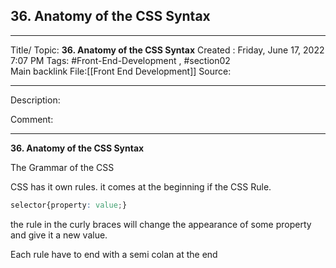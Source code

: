 ## 36. Anatomy of the CSS Syntax

---

Title/ Topic: __36. Anatomy of the CSS Syntax__
Created : Friday, June 17, 2022 7:07 PM
Tags: #Front-End-Development , #section02  
Main backlink File:[[Front End Development]]
Source: 

---
Description: 

Comment: 

---

__36. Anatomy of the CSS Syntax__


The Grammar of the CSS

CSS has it own rules. 
it comes at the beginning if the CSS Rule.
```CSS
selector{property: value;}
```

the rule in the curly braces will change the appearance of some property and give it a new value.

Each rule have to end with a semi colan at the end 
